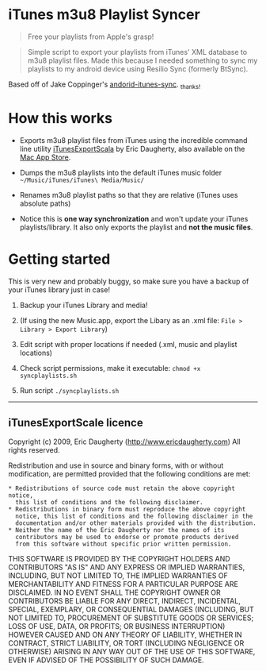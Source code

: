 iTunes m3u8 Playlist Syncer
====================

>Free your playlists from Apple's grasp!

>   Simple script to export your playlists from iTunes' XML database to m3u8 playlist files. Made this because I needed something to sync my playlists to my android device using Resilio Sync (formerly BtSync).



Based off of Jake Coppinger's [andorid-itunes-sync](https://github.com/jakecoppinger/android-itunes-rsync). <sub>thanks!</sub>

# How this works
- Exports m3u8 playlist files from iTunes using the incredible command line utility [iTunesExportScala](http://www.ericdaugherty.com/dev/itunesexport/)  by Eric Daugherty, also available on the [Mac App Store](https://itunes.apple.com/us/app/playlist-export/id434426826?mt=12&ls=1).

- Dumps the m3u8 playlists into the default iTunes music folder `~/Music/iTunes/iTunes\ Media/Music/`

- Renames m3u8 playlist paths so that they are relative (iTunes uses absolute paths)

- Notice this is **one way synchronization** and won't update your iTunes playlists/library. It also only exports the playlist and **not the music files**.

# Getting started

This is very new and probably buggy, so make sure you have a backup of your iTunes library just in case!

1. Backup your iTunes Library and media!

2. (If using the new Music.app, export the Libary as an .xml file: `File > Library > Export Library`)

3. Edit script with proper locations if needed (.xml, music and playlist locations)

4. Check script permissions, make it executable: `chmod +x syncplaylists.sh`

5. Run script `./syncplaylists.sh`


----


## iTunesExportScale licence
Copyright (c) 2009, Eric Daugherty (http://www.ericdaugherty.com)
All rights reserved.

Redistribution and use in source and binary forms, with or without
modification, are permitted provided that the following conditions are met:

    * Redistributions of source code must retain the above copyright notice,
      this list of conditions and the following disclaimer.
    * Redistributions in binary form must reproduce the above copyright
      notice, this list of conditions and the following disclaimer in the
      documentation and/or other materials provided with the distribution.
    * Neither the name of the Eric Daugherty nor the names of its
      contributors may be used to endorse or promote products derived
      from this software without specific prior written permission.

THIS SOFTWARE IS PROVIDED BY THE COPYRIGHT HOLDERS AND CONTRIBUTORS "AS IS"
AND ANY EXPRESS OR IMPLIED WARRANTIES, INCLUDING, BUT NOT LIMITED TO, THE
IMPLIED WARRANTIES OF MERCHANTABILITY AND FITNESS FOR A PARTICULAR PURPOSE
ARE DISCLAIMED. IN NO EVENT SHALL THE COPYRIGHT OWNER OR CONTRIBUTORS BE
LIABLE FOR ANY DIRECT, INDIRECT, INCIDENTAL, SPECIAL, EXEMPLARY, OR
CONSEQUENTIAL DAMAGES (INCLUDING, BUT NOT LIMITED TO, PROCUREMENT OF
SUBSTITUTE GOODS OR SERVICES; LOSS OF USE, DATA, OR PROFITS; OR BUSINESS
INTERRUPTION) HOWEVER CAUSED AND ON ANY THEORY OF LIABILITY, WHETHER IN
CONTRACT, STRICT LIABILITY, OR TORT (INCLUDING NEGLIGENCE OR OTHERWISE)
ARISING IN ANY WAY OUT OF THE USE OF THIS SOFTWARE, EVEN IF ADVISED OF
THE POSSIBILITY OF SUCH DAMAGE.
